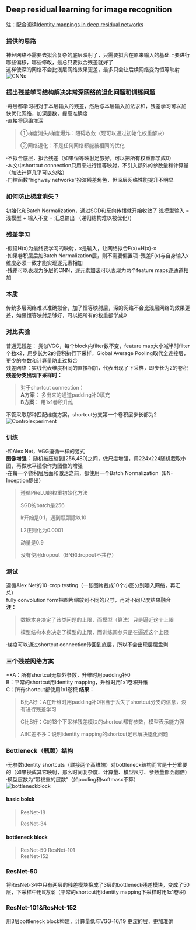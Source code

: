 ## Deep residual learning for image recognition  
注：配合阅读[Identity mappings in deep residual networks](https://readpaper.com/paper/2949427019)  
### 提供的思路  
神经网络不需要去拟合复杂的底层映射了，只需要拟合在原来输入的基础上要进行哪些偏移，哪些修改，最总只要拟合残差就好了  
这样使深的网络不会比浅层网络效果更差，最多只会让后续网络变为恒等映射  
![CNNs](https://github.com/sunxingyui5/ResNet-Code-with-ReadingNotes/blob/main/img/CNNs.png)  
### 提出残差学习结构解决非常深网络的退化问题和训练问题  
·每层都学习相对于本层输入的残差，然后与本层输入加法求和，残差学习可以加快优化网络，加深层数，提高准确度  
·直接将网络堆深  
>①梯度消失/梯度爆炸：阻碍收敛（现可以通过初始化权重解决）
>
>②网络退化：不是任何网络都能被相同的优化

·不拟合底层，拟合残差（如果恒等映射足够好，可以把所有权重都学成0）  
·本文中shortcut connection只用来进行恒等映射，不引入额外的参数量和计算量（加法计算几乎可以忽略）  
·门控函数“highway networks”扮演残差角色，但深层网络性能提升不明显  
    
### 如何防止梯度消失？  
初始化和Batch Normalization，通过SGD和反向传播就开始收敛了
浅模型输入 = 浅模型 + 输入不变 = 汇总输出 （递归结构难以被优化）)

### 残差学习  
·假设H(x)为最终要学习的映射，x是输入，让网络拟合F(x)=H(x)-x  
·如果卷积层后加Batch Normalization层，则不需要偏置项
·残差F(x)与自身输入x维度必须一致才能实现逐元素相加  
·残差可以表现为多层的CNN，逐元素加法可以表现为两个feature maps逐通道相加  
### 本质  
传统多层网络难以准确拟合，加了恒等映射后，深的网络不会比浅层网络的效果更差，如果恒等映射足够好，可以把所有的权重都学成0  
### 对比实验  
普通无残差： 类似VGG，每个block内filter数不变，feature map大小减半时filter个数x2，用步长为2的卷积执行下采样，Global Average Pooling取代全连接层，更少的参数和计算量防止过拟合  
残差网络：实线代表维度相同的直接相加，代表出现了下采样，即步长为2的卷积  
**残差分支出现下采样时：**
>对于shortcut connection：  
**A方案：** 多出来的通道padding补0填充  
**B方案：** 用1x1卷积升维  

不管采取那种匹配维度方案，shortcut分支第一个卷积层步长都为2  
![Controlexperiment](https://github.com/sunxingyui5/ResNet-Code-with-ReadingNotes/blob/main/img/ControlExperiment.png)  
### 训练  
·和Alex Net，VGG遵循一样的范式  
**图像增强：** 随机被压缩到[256,480]之间，做尺度增强，用224x224随机截取小图，再做水平镜像作为图像的增强  
·在每一个卷积层后面和激活之前，都使用一个Batch Normalization（BN-Inception提出）
>遵循PReLU的权重初始化方法
>
>SGD的batch是256
>
>lr开始是0.1，遇到瓶颈除以10
>
>L2正则化为0.0001
>
>动量是0.9
>
>没有使用dropout（BN和dropout不共存）  

### 测试  
遵循Alex Net的10-crop testing（一张图片裁成10个小图分别喂入网络，再汇总）  
fully convolution form把图片缩放到不同的尺寸，再对不同尺度结果融合  
**注：**  
>数据本身决定了该类问题的上限，而模型（算法）只是逼近这个上限 
>    
>模型结构本身决定了模型的上限，而训练调参只是在逼近这个上限 

·梯度可以通过shortcut connection传回到底层，所以不会出现层层盘剥  

### 三个残差网络方案  
**A：所有shortcut无额外参数，升维时用padding补0  
B：平常的shortcut用identity mapping，升维时用1x1卷积升维  
C：所有shortcut都使用1x1卷积 
**结果：**  
>B比A好：A在升维时用padding补0相当于丢失了shortcut分支的信息，没有进行残差学习 
>   
> C比B好：C的13个下采样残差模块的shortcut都有参数，模型表示能力强  
>    
> ABC差不多：说明identity mapping的shortcut足已解决退化问题
   
### Bottleneck（瓶颈）结构  
·无参数identity shortcuts（联接两个高维端）对bottleneck结构而言是十分重要的（如果换成其它映射，那么时间复杂度、计算量、模型尺寸、参数量都会翻倍）  
·模型层数为“带权重的层数”（如pooling和softmasx不算）  
![bottleneckblock](https://github.com/sunxingyui5/ResNet-Code-with-ReadingNotes/blob/main/img/bottleneckblock.jpg)  
#### basic bolck
> ResNet-18 
>   
> ResNet-34 

#### bottleneck block
> ResNet-50 
> ResNet-101   
> ResNet-152 
 
### ResNet-50  
将ResNet-34中只有两层的残差模块换成了3层的bottleneck残差模块，变成了50层，下采样中用B方案（平常的shortcut用identity mapping下采样时用1x1卷积）  
### ResNet-101&ResNet-152  
用3层bottleneck block构建，计算量低与VGG-16/19 
更深的层，更加准确
